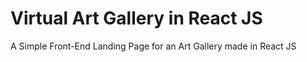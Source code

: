 # Virtual Art Gallery in React JS

A Simple Front-End Landing Page for an Art Gallery made in React JS
